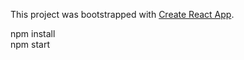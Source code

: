 This project was bootstrapped with [Create React App](https://github.com/facebookincubator/create-react-app).

npm install  
npm start  
